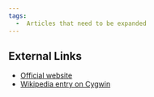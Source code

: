```yaml
---
tags:
  -  Articles that need to be expanded
---
```

## External Links

- [Official website](http://www.cygwin.com/)
- [Wikipedia entry on Cygwin](http://en.wikipedia.org/wiki/Cygwin)